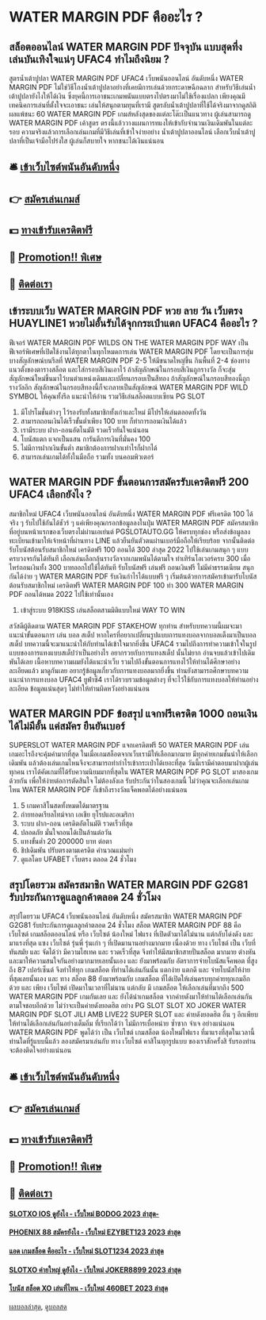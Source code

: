 # WATER MARGIN PDF คืออะไร ?
## สล็อตออนไลน์ WATER MARGIN PDF ปัจจุบัน แบบสุดทึ่ง เล่นบันเทิงใจแน่ๆ UFAC4 ทำไมถึงนิยม ?
สูตรน้ำเต้าปูปลา WATER MARGIN PDF UFAC4 เว็บพนันออนไลน์ อันดับหนึ่ง WATER MARGIN PDF ไม่ใช่วิธีโกงน้ำเต้าปูปลาอย่างที่เคยมีการเล่นด้วยกระดาษฉีกฉลาก สำหรับวิธีเล่นน้ำเต้าปูปลายังไงให้ได้เงิน ซึ่งยุคนี้การเอาชนะเกมพนันแบบตรงไปตรงมาไม่ใช้เรื่องแปลก เพียงคุณมีเทคนิคการเล่นที่ตั้งใจจะเอาชนะ เล่นให้สนุกตามทุนที่เรามี สูตรลับน้ำเต้าปูปลาที่ใช้ได้จริงมาจากดูสถิติผลแพ้ชนะ 60 WATER MARGIN PDF เกมส์หลังสุดของแต่ละโต๊ะเป็นแนวทาง ผู้เล่นสามารถดู WATER MARGIN PDF เค้าสูตร ตรงนี้แล้ววางแผนการทแงให้เข้ากับจำนวนเงินเดิมพันในแต่ละรอบ
ความจริงแล้วการเลือกเล่นเกมที่มีวิธีเล่นที่เข้าใจง่ายอย่าง น้ำเต้าปูปลาออนไลน์ เลือกเว็บน้ำเต้าปูปลาที่เป็นเจ้ามือโปร่งใส ผู้เล่นก็สบายใจ หากชนะได้เงินแน่นอน

## 🛎 [เข้าเว็บไซต์พนันอันดับหนึ่ง](https://bit.ly/3SdLNi2)
## 👉 [สมัครเล่นเกมส์](https://bit.ly/3SdLNi2)
## 💵 [ทางเข้ารับเครดิตฟรี](https://bit.ly/3dyRKHj)
## 👑 [Promotion!! พิเศษ](https://bit.ly/3dyRKHj)
## 📱 [ติดต่อเรา](https://bit.ly/3dyRKHj)

## เข้าระบบเว็บ WATER MARGIN PDF หวย ลาย วัน เว็บตรง HUAYLINE1 หวยไม่อั้นรับได้จุกกระเป๋าแตก UFAC4 คืออะไร ?
ฟีเจอร์ WATER MARGIN PDF WILDS ON THE WATER MARGIN PDF WAY เป็นฟีเจอร์พิเศษที่เปิดใช้งานได้ทุกตาในทุกโหมดการเล่น WATER MARGIN PDF โดยจะเป็นการสุ่มบางสัญลักษณ์บนรีลที่ WATER MARGIN PDF 2-5 ให้มีขนาดใหญ่ขึ้น กินพื้นที่ 2-4 ช่องทางแนวตั้งของตารางสล็อต และใส่กรอบสีเงินเอาไว้ ถ้าสัญลักษณ์ในกรอบสีเงินถูกรางวัล ก็จะสุ่มสัญลักษณ์ใหม่ขึ้นมาไว้บนตำแหน่งเดิมและเปลี่ยนกรอบเป็นสีทอง ถ้าสัญลักษณ์ในกรอบสีทองนี้ถูกรางวัลอีก สัญลักษณ์ในกรอบสีทองนี้ก็จะกลายเป็นสัญลักษณ์ WATER MARGIN PDF WILD SYMBOL ให้คุณทั้งรีล
แนะนำให้อ่าน รวมวิธีเล่นสล็อตแบบเซียน PG SLOT
1. มีโปรโมชั่นต่างๆ ไว้รองรับทั้งสมาชิกทั้งเก่าและใหม่ มีโปรให้เล่นตลอดทั้งวัน
2. สามารถถอนเงินได้เร็วขั้นต่ำเพียง 100 บาท ก็ทำการถอนเงินได้แล้ว
3. เรามีระบบ ฝาก-ถอนอัตโนมัติ รวดเร็วทันใจแน่นอน
4. โบนัสแตก แจกเป็นแสน การันตีการเงินที่มั่นคง 100
5. ไม่มีการฝากเงินขั้นต่ำ สมาชิกต้องการฝากเท่าไรก็ฝากได้
6. สามารถเล่นเกมได้ทั้งในมือถือ รวมทั้ง บนคอมพิวเตอร์

## WATER MARGIN PDF ขั้นตอนการสมัครรับเครดิตฟรี 200 UFAC4 เลือกยังไง ?
สมาชิกใหม่ UFAC4 เว็บพนันออนไลน์ อันดับหนึ่ง WATER MARGIN PDF ฟรีเครดิต 100 ได้จริง ๆ รับไปใช้กันได้ชัวร์ ๆ แค่เพียงคุณกรอกข้อมูลลงในปุ่ม WATER MARGIN PDF สมัครสมาชิก ที่อยู่บนหน้าแรกของเว็บตรงไม่ผ่านเอเย่นต์ PGSLOTAUTO.GG ให้ครบทุกช่อง หรือส่งข้อมูลลงทะเบียนเข้ามาให้เจ้าหน้าที่ผ่านทาง LINE แล้วยืนยันตัวตนผ่านเบอร์มือถือให้เรียบร้อย จากนั้นติดต่อรับโบนัสต้อนรับสมาชิกใหม่ เครดิตฟรี 100 ถอนได้ 300 ล่าสุด 2022 ไปใช้เล่นเกมสนุก ๆ แบบครบวงจรกันได้ทันที เลือกเล่นเลือกลุ้นรางวัลจากเกมพนันได้ตามใจ ทำเทิร์นโอเวอร์ครบ 300 เมื่อไหร่ถอนเงินทั้ง 300 บาทออกไปใช้ได้ทันที รับโบนัสฟรี เล่นฟรี ถอนเงินฟรี ไม่มีค่าธรรมเนียม สนุกกันได้ง่าย ๆ WATER MARGIN PDF รับเงินกำไรได้แบบฟรี ๆ เริ่มต้นด้วยการสมัครเข้ามารับโบนัสต้อนรับสมาชิกใหม่ เครดิตฟรี WATER MARGIN PDF 100 ทำ 300 WATER MARGIN PDF ถอนได้หมด 2022 ไปใช้เท่านั้นเอง
1. เข้าสู่ระบบ 918KISS เล่นสล็อตสามมิติแบบใหม่ WAY TO WIN

สวัสดีผู้ติดตาม WATER MARGIN PDF STAKEHOW ทุกท่าน สำหรับบทความนี้ผมจะมาแนะนำขั้นตอนการ เล่น บอล สเต็ป หากใครที่อยากเปลี่ยนรูปแบบการแทงบอลจากบอลเต็งมาเป็นบอลสเต็ป บทความนี้จะมาแนะนำให้กับท่านได้เข้าใจมากยิ่งขึ้น UFAC4 รวมไปถึงการทำความเข้าใจในรูปแบบของการแทงแบบสเต็ปว่าเป็นอย่างไร อยากรวยกับการแทงสเต็ป นั้นไม่ยาก อ่านจบแล้วเข้าไปเดิมพันได้เลย เนื้อหาบทความผมยังได้แนะนำเว็บ รวมไปถึงขั้นตอนการแทงไว้ให้ท่านได้ศึกษาอย่างละเอียดแล้ว มาดูกันเลย
อยากรู้ข้อมูลเกี่ยวกับการแทงบอลมากยิ่งขึ้น ท่านยังสามารถศึกษาบทความ แนะนำการแทงบอล UFAC4 ยูฟ่าซี4 เราได้รวบรวมข้อมูลต่างๆ ที่จะไว้ใช้กับการแทงบอลให้ท่านอย่างละเอียด ข้อมูลแน่นสุดๆ ไม่ทำให้ท่านผิดหวังอย่างแน่นอน

## WATER MARGIN PDF ข้อสรุป แจกฟรีเครดิต 1000 ถอนเงินได้ไม่มีอั้น แค่สมัคร ยืนยันเบอร์
SUPERSLOT WATER MARGIN PDF แจกเครดิตฟรี 50 WATER MARGIN PDF เล่นเกมอะไรถึงจะคุ้มค่ามากที่สุด ในเมื่อเกมสล็อตจากเว็บเรามีให้เลือกมากมาย มีทุกค่ายเกมชั้นนำให้เลือกเดิมพัน แล้วต้องเล่นเกมไหนจึงจะสามารถทำกำไรเข้ากระเป๋าได้เยอะที่สุด วันนี้เรามีคำตอบมาฝากผู้เล่นทุกคน เราได้คัดเกมที่ได้รับความนิยมมากที่สุดใน WATER MARGIN PDF PG SLOT มาสองเกมด้วยกัน เพื่อให้ง่ายต่อการตัดสินใจ ไม่ต้องลังเล รับประกันว่าในสองเกมนี้ ไม่ว่าคุณจะเลือกเล่นเกมไหน WATER MARGIN PDF ก็เข้าถึงรางวัลแจ็คพอตได้อย่างแน่นอน
1. 5 เกมคาสิโนสดทั้งหมดได้มาตรฐาน
2. ถ่ายทอดเรียลไทม์จาก เอเชีย ยุโรปและอเมริกา
3. ระบบ ฝาก-ถอน เครดิตอัตโนมัติ รวดเร็วที่สุด
4. ปลอดภัย มั่นใจถอนได้เป็นล้านต่อวัน
5. แทงขั้นต่ำ 20 200000 บาท ต่อตา
6. ชิปเดิมพัน ปรับตรงตามเครดิต คำนวณแม่นยำ
7. ดูแลโดย UFABET เว็บตรง ตลอด 24 ชั่วโมง

## สรุปโดยรวม สมัครสมาชิก WATER MARGIN PDF G2G81 รับประกันการดูแลลูกค้าตลอด 24 ชั่วโมง
สรุปโดยรวม UFAC4 เว็บพนันออนไลน์ อันดับหนึ่ง สมัครสมาชิก WATER MARGIN PDF G2G81 รับประกันการดูแลลูกค้าตลอด 24 ชั่วโมง สล็อต WATER MARGIN PDF 88 คือ เว็บไซต์ เกมสล็อตออนไลน์ หรือ เว็บไซต์ น้องใหม่ ไฟแรง ที่เปิดตัวมาได้ไม่นาน แต่กลับโด่งดัง และ มาแรงที่สุด แซง เว็บไซต์ รุ่นพี่ รุ่นเก่า ๆ ที่เปิดมานานอย่างมากมาย เนื่องด้วย ทาง เว็บไซต์ เป็น เว็บที่ทันสมัย และ จัดได้ว่า มีความไฮเทค และ รวดเร็วที่สุด จึงทำให้มีสมาชิกสายปั่นสล็อต มากมาย ต่างหันและมาให้ความสนใจกันอย่างมากมายเลยนั้นเอง และ ยังมาพร้อมกับ อัตราการจ่ายโบนัสแจ็คพอต ที่สูงถึง 87 เปอร์เซ็นต์ จึงทำให้ทุก เกมสล็อต ที่ท่านได้เล่นกันนั้น แตกง่าย แตกดี และ จ่ายโบนัสให้ง่ายที่สุดเลยนั้นเอง และ ทาง สล็อต 88 ยังมาพร้อมกับ เกมสล็อต ที่ได้เปิดให้เล่นครบทุกค่ายทุกเกมอีกด้วย และ เพียง เว็บไซต์ เปิดมาในเวลาที่ไม่นาน แต่กลับ มี เกมสล็อต ให้เลือกเล่นที่มากถึง 500 WATER MARGIN PDF เกมกันเลย และ ยังได้นำเกมสล็อต จากค่ายดังมาให้ท่านได้เลือกเล่นกันตามใจชอบอีกด้วย ไม่ว่าจะเป็นค่ายดังยอดฮิต อย่าง PG SLOT SLOT XO JOKER WATER MARGIN PDF SLOT JILI AMB LIVE22 SUPER SLOT และ ค่ายดังยอดฮิต อื่น ๆ อีกเพียบ ให้ท่านได้เลือกเล่นกันอย่างเต็มอิ่ม ที่เรียกได้ว่า ไม่มีการเบื่อหน่าย ซ้ำซาก จำเจ อย่างแน่นอน WATER MARGIN PDF พูดได้ว่า เป็น เว็บไซต์ เกมสล็อต น้องใหม่ไฟแรง ที่มาแรงที่สุดในเวลานี้ ท่านใดที่รู้แบบนี้แล้ว ลองสมัครมาเล่นกับ ทาง เว็บไซต์ คาสิโนทุกรูปแบบ ของเราสักครั้งสิ รับรองท่านจะต้องติดใจอย่างแน่นอน

## 🛎 [เข้าเว็บไซต์พนันอันดับหนึ่ง](https://bit.ly/3SdLNi2)
## 👉 [สมัครเล่นเกมส์](https://bit.ly/3SdLNi2)
## 💵 [ทางเข้ารับเครดิตฟรี](https://bit.ly/3dyRKHj)
## 👑 [Promotion!! พิเศษ](https://bit.ly/3dyRKHj)
## 📱 [ติดต่อเรา](https://bit.ly/3dyRKHj)

#### [SLOTXO IOS ดูยังไง - เว็บใหม่ BODOG 2023 ล่าสุด-](https://atom.io/themes/slotxo%20ios%20ดูยังไง%20-%20เว็บใหม่%20bodog%202023%20ล่าสุด-)
#### [PHOENIX 88 สมัครยังไง - เว็บใหม่ EZYBET123 2023 ล่าสุด](https://atom.io/themes/phoenix%2088%20สมัครยังไง%20-%20เว็บใหม่%20ezybet123%202023%20ล่าสุด)
#### [แอด เกมสล็อต คืออะไร - เว็บใหม่ SLOT1234 2023 ล่าสุด](https://atom.io/themes/แอด%20เกมสล็อต%20คืออะไร%20-%20เว็บใหม่%20slot1234%202023%20ล่าสุด)
#### [SLOTXO ค่ายใหญ่ ดูยังไง - เว็บใหม่ JOKER8899 2023 ล่าสุด](https://atom.io/themes/slotxo%20ค่ายใหญ่%20ดูยังไง%20-%20เว็บใหม่%20joker8899%202023%20ล่าสุด)
#### [โบนัส สล็อต XO เล่นที่ไหน - เว็บใหม่ 460BET 2023 ล่าสุด](https://atom.io/themes/โบนัส%20สล็อต%20xo%20เล่นที่ไหน%20-%20เว็บใหม่%20460bet%202023%20ล่าสุด)

[ผลบอลล่าสุด](https://siamsport.tv "ผลบอลล่าสุด"), [ดูบอลสด](https://siamsport.tv/ดูบอลสด "ดูบอลสด")